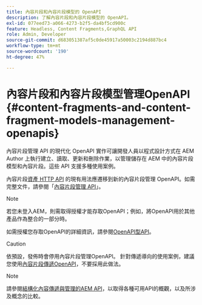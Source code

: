 ```yaml
---
title: 內容片段和內容片段模型的 OpenAPI
description: 了解內容片段和內容片段模型的 OpenAPI。
exl-id: 077eed73-a066-4273-b2f5-da4bf5cd900c
feature: Headless, Content Fragments,GraphQL API
role: Admin, Developer
source-git-commit: d683051387af5c0de45917a50003c2194d887bc4
workflow-type: tm+mt
source-wordcount: '190'
ht-degree: 47%

---
```


# 內容片段和內容片段模型管理OpenAPI {#content-fragments-and-content-fragment-models-management-openapis}

內容片段管理 API 的現代化 OpenAPI 實作可讓開發人員以程式設計方式在 AEM Author 上執行建立、讀取、更新和刪除作業，以管理儲存在 AEM 中的內容片段模型和內容片段。這些 API 支援多種使用案例。

內容片段[資產 HTTP API](https://experienceleague.adobe.com/zh-hant/docs/experience-manager-cloud-service/content/assets/admin/mac-api-assets) 的現有用法應遷移到新的內容片段管理 OpenAPI。如需完整文件，請參閱「[內容片段管理 API](https://developer.adobe.com/experience-cloud/experience-manager-apis/api/stable/sites/)」。

>[!NOTE]
>
>若您未登入AEM，則需取得授權才能存取OpenAPI；例如，將OpenAPI用於其他產品作為整合的一部分時。
>
>如需授權您存取OpenAPI的詳細資訊，請參閱[OpenAPI型API](/help/implementing/developing/open-api-based-apis.md)。

>[!CAUTION]
>
>依預設，發佈時會停用內容片段管理OpenAPI。 針對傳遞導向的使用案例，建議您使用[內容片段傳遞OpenAPI](/help/headless/aem-content-fragment-delivery-with-openapi.md)，不要採用此做法。

>[!NOTE]
>
>請參閱[結構化內容傳遞與管理的AEM API](/help/headless/apis-headless-and-content-fragments.md)，以取得各種可用API的概觀，以及所涉及概念的比較。